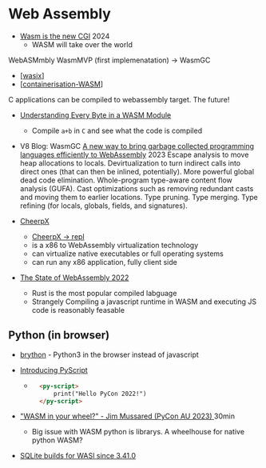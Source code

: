 Web Assembly
============

* [Wasm is the new CGI](https://roborooter.com/post/wasm-is-the-new-cgi/) 2024
    * WASM will take over the world

WebASMmbly
WasmMVP (first implemenatation) -> WasmGC

* [[wasix]]
* [[containerisation-WASM]]

C applications can be compiled to webassembly target.
The future!

* [Understanding Every Byte in a WASM Module](https://danielmangum.com/posts/every-byte-wasm-module/)
    * Compile `a+b` in `C` and see what the code is compiled
* V8 Blog: WasmGC [A new way to bring garbage collected programming languages efficiently to WebAssembly](https://v8.dev/blog/wasm-gc-porting) 2023
    Escape analysis to move heap allocations to locals.
    Devirtualization to turn indirect calls into direct ones (that can then be inlined, potentially).
    More powerful global dead code elimination.
    Whole-program type-aware content flow analysis (GUFA).
    Cast optimizations such as removing redundant casts and moving them to earlier locations.
    Type pruning.
    Type merging.
    Type refining (for locals, globals, fields, and signatures).

* [CheerpX](https://leaningtech.com/pages/cheerpx.html)
    * [CheerpX -> repl](https://repl.leaningtech.com/)
    * is a x86 to WebAssembly virtualization technology
    * can virtualize native executables or full operating systems
    * can run any x86 application, fully client side

* [The State of WebAssembly 2022](https://blog.scottlogic.com/2022/06/20/state-of-wasm-2022.html)
    * Rust is the most popular compiled labguage
    * Strangely Compiling a javascript runtime in WASM and executing JS code is reasonably feasable

Python (in browser)
------
* [brython](https://brython.info/) - Python3 in the browser instead of javascript
* [Introducing PyScript](https://lwn.net/SubscriberLink/898452/357b195db1ecce28/)
    * ```html
        <py-script>
            print("Hello PyCon 2022!")
        </py-script>
        ```

* [ "WASM in your wheel?" - Jim Mussared (PyCon AU 2023) ](https://www.youtube.com/watch?v=yVA4TUtTDks) 30min
    * Big issue with WASM python is librarys. A wheelhouse for native python WASM?

* [SQLite builds for WASI since 3.41.0](https://wasmlabs.dev/articles/sqlite-wasi-support/)

[//begin]: # "Autogenerated link references for markdown compatibility"
[wasix]: wasix.md "wasix"
[containerisation-WASM]: containerisation-WASM.md "Containerisation WASM"
[//end]: # "Autogenerated link references"